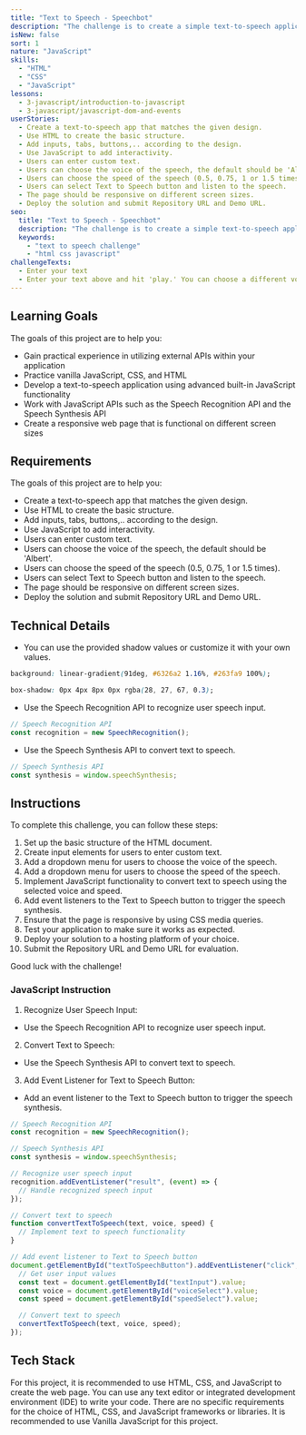 ```yaml
---
title: "Text to Speech - Speechbot"
description: "The challenge is to create a simple text-to-speech application using advanced built-in JavaScript functionality. This involves working with JavaScript APIs such as the Speech Recognition API and the Speech Synthesis API."
isNew: false
sort: 1
nature: "JavaScript"
skills:
  - "HTML"
  - "CSS"
  - "JavaScript"
lessons:
  - 3-javascript/introduction-to-javascript
  - 3-javascript/javascript-dom-and-events
userStories:
  - Create a text-to-speech app that matches the given design.
  - Use HTML to create the basic structure.
  - Add inputs, tabs, buttons,.. according to the design.
  - Use JavaScript to add interactivity.
  - Users can enter custom text.
  - Users can choose the voice of the speech, the default should be 'Albert'.
  - Users can choose the speed of the speech (0.5, 0.75, 1 or 1.5 times).
  - Users can select Text to Speech button and listen to the speech.
  - The page should be responsive on different screen sizes.
  - Deploy the solution and submit Repository URL and Demo URL.
seo:
  title: "Text to Speech - Speechbot"
  description: "The challenge is to create a simple text-to-speech application using advanced built-in JavaScript functionality. This involves working with JavaScript APIs such as the Speech Recognition API and the Speech Synthesis API. Create a text-to-speech app that matches the given design. Use HTML to create the basic structure. Add inputs, tabs, buttons,.. according to the design. Use JavaScript to add interactivity. Users can enter custom text. Users can choose the voice of the speech, the default should be 'Albert'. Users can choose the speed of the speech (0.5, 0.75, 1 or 1.5 times). Users can select Text to Speech button and listen to the speech. The page should be responsive on different screen sizes. Deploy the solution and submit Repository URL and Demo URL."
  keywords:
    - "text to speech challenge"
    - "html css javascript"
challengeTexts:
  - Enter your text
  - Enter your text above and hit 'play.' You can choose a different voice by selecting an option from the dropdown menu.
---
```


## Learning Goals

The goals of this project are to help you:

- Gain practical experience in utilizing external APIs within your application
- Practice vanilla JavaScript, CSS, and HTML
- Develop a text-to-speech application using advanced built-in JavaScript functionality
- Work with JavaScript APIs such as the Speech Recognition API and the Speech Synthesis API
- Create a responsive web page that is functional on different screen sizes

## Requirements

The goals of this project are to help you:

- Create a text-to-speech app that matches the given design.
- Use HTML to create the basic structure.
- Add inputs, tabs, buttons,.. according to the design.
- Use JavaScript to add interactivity.
- Users can enter custom text.
- Users can choose the voice of the speech, the default should be 'Albert'.
- Users can choose the speed of the speech (0.5, 0.75, 1 or 1.5 times).
- Users can select Text to Speech button and listen to the speech.
- The page should be responsive on different screen sizes.
- Deploy the solution and submit Repository URL and Demo URL.

## Technical Details

- You can use the provided shadow values or customize it with your own values.

```css
background: linear-gradient(91deg, #6326a2 1.16%, #263fa9 100%);

box-shadow: 0px 4px 8px 0px rgba(28, 27, 67, 0.3);
```

- Use the Speech Recognition API to recognize user speech input.

```javascript
// Speech Recognition API
const recognition = new SpeechRecognition();
```

- Use the Speech Synthesis API to convert text to speech.

```javascript
// Speech Synthesis API
const synthesis = window.speechSynthesis;
```

## Instructions

To complete this challenge, you can follow these steps:

1. Set up the basic structure of the HTML document.
2. Create input elements for users to enter custom text.
3. Add a dropdown menu for users to choose the voice of the speech.
4. Add a dropdown menu for users to choose the speed of the speech.
5. Implement JavaScript functionality to convert text to speech using the selected voice and speed.
6. Add event listeners to the Text to Speech button to trigger the speech synthesis.
7. Ensure that the page is responsive by using CSS media queries.
8. Test your application to make sure it works as expected.
9. Deploy your solution to a hosting platform of your choice.
10. Submit the Repository URL and Demo URL for evaluation.

Good luck with the challenge!

### JavaScript Instruction

1. Recognize User Speech Input:

- Use the Speech Recognition API to recognize user speech input.

2. Convert Text to Speech:

- Use the Speech Synthesis API to convert text to speech.

3. Add Event Listener for Text to Speech Button:

- Add an event listener to the Text to Speech button to trigger the speech synthesis.

```javascript
// Speech Recognition API
const recognition = new SpeechRecognition();

// Speech Synthesis API
const synthesis = window.speechSynthesis;

// Recognize user speech input
recognition.addEventListener("result", (event) => {
  // Handle recognized speech input
});

// Convert text to speech
function convertTextToSpeech(text, voice, speed) {
  // Implement text to speech functionality
}

// Add event listener to Text to Speech button
document.getElementById("textToSpeechButton").addEventListener("click", () => {
  // Get user input values
  const text = document.getElementById("textInput").value;
  const voice = document.getElementById("voiceSelect").value;
  const speed = document.getElementById("speedSelect").value;

  // Convert text to speech
  convertTextToSpeech(text, voice, speed);
});
```

## Tech Stack

For this project, it is recommended to use HTML, CSS, and JavaScript to create the web page. You can use any text editor or integrated development environment (IDE) to write your code. There are no specific requirements for the choice of HTML, CSS, and JavaScript frameworks or libraries. It is recommended to use Vanilla JavaScript for this project.

